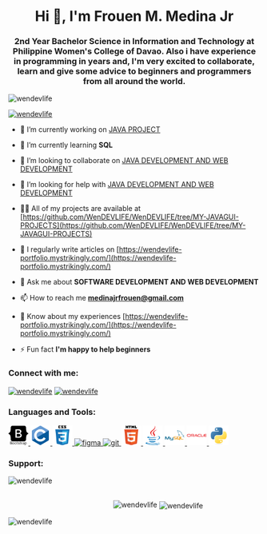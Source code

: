 <h1 align="center">Hi 👋, I'm Frouen M. Medina Jr</h1>
<h3 align="center">2nd Year Bachelor Science in Information and Technology at Philippine Women's College of Davao. Also i have experience in programming in years and, I'm very excited to collaborate, learn and give some advice to beginners and programmers from all around the world.</h3>

<p align="left"> <img src="https://komarev.com/ghpvc/?username=wendevlife&label=Profile%20views&color=0e75b6&style=flat" alt="wendevlife" /> </p>

<p align="left"> <a href="https://github.com/ryo-ma/github-profile-trophy"><img src="https://github-profile-trophy.vercel.app/?username=wendevlife" alt="wendevlife" /></a> </p>

- 🔭 I’m currently working on [JAVA PROJECT](https://github.com/WenDEVLIFE/WenDEVLIFE/tree/MY-JAVAGUI-PROJECTS)

- 🌱 I’m currently learning **SQL**

- 👯 I’m looking to collaborate on [JAVA DEVELOPMENT AND WEB DEVELOPMENT](https://github.com/WenDEVLIFE/WenDEVLIFE/tree/MY-JAVAGUI-PROJECTS)

- 🤝 I’m looking for help with [JAVA DEVELOPMENT AND WEB DEVELOPMENT](https://github.com/WenDEVLIFE/WenDEVLIFE/tree/MY-JAVAGUI-PROJECTS)

- 👨‍💻 All of my projects are available at [https://github.com/WenDEVLIFE/WenDEVLIFE/tree/MY-JAVAGUI-PROJECTS](https://github.com/WenDEVLIFE/WenDEVLIFE/tree/MY-JAVAGUI-PROJECTS)

- 📝 I regularly write articles on [https://wendevlife-portfolio.mystrikingly.com/](https://wendevlife-portfolio.mystrikingly.com/)

- 💬 Ask me about **SOFTWARE DEVELOPMENT AND WEB DEVELOPMENT**

- 📫 How to reach me **medinajrfrouen@gmail.com**

- 📄 Know about my experiences [https://wendevlife-portfolio.mystrikingly.com/](https://wendevlife-portfolio.mystrikingly.com/)

- ⚡ Fun fact **I'm happy to help beginners**

<h3 align="left">Connect with me:</h3>
<p align="left">
<a href="https://linkedin.com/in/wendevlife" target="blank"><img align="center" src="https://raw.githubusercontent.com/rahuldkjain/github-profile-readme-generator/master/src/images/icons/Social/linked-in-alt.svg" alt="wendevlife" height="30" width="40" /></a>
<a href="https://fb.com/wendevlife" target="blank"><img align="center" src="https://raw.githubusercontent.com/rahuldkjain/github-profile-readme-generator/master/src/images/icons/Social/facebook.svg" alt="wendevlife" height="30" width="40" /></a>
</p>

<h3 align="left">Languages and Tools:</h3>
<p align="left"> <a href="https://getbootstrap.com" target="_blank" rel="noreferrer"> <img src="https://raw.githubusercontent.com/devicons/devicon/master/icons/bootstrap/bootstrap-plain-wordmark.svg" alt="bootstrap" width="40" height="40"/> </a> <a href="https://www.cprogramming.com/" target="_blank" rel="noreferrer"> <img src="https://raw.githubusercontent.com/devicons/devicon/master/icons/c/c-original.svg" alt="c" width="40" height="40"/> </a> <a href="https://www.w3schools.com/css/" target="_blank" rel="noreferrer"> <img src="https://raw.githubusercontent.com/devicons/devicon/master/icons/css3/css3-original-wordmark.svg" alt="css3" width="40" height="40"/> </a> <a href="https://www.figma.com/" target="_blank" rel="noreferrer"> <img src="https://www.vectorlogo.zone/logos/figma/figma-icon.svg" alt="figma" width="40" height="40"/> </a> <a href="https://git-scm.com/" target="_blank" rel="noreferrer"> <img src="https://www.vectorlogo.zone/logos/git-scm/git-scm-icon.svg" alt="git" width="40" height="40"/> </a> <a href="https://www.w3.org/html/" target="_blank" rel="noreferrer"> <img src="https://raw.githubusercontent.com/devicons/devicon/master/icons/html5/html5-original-wordmark.svg" alt="html5" width="40" height="40"/> </a> <a href="https://www.java.com" target="_blank" rel="noreferrer"> <img src="https://raw.githubusercontent.com/devicons/devicon/master/icons/java/java-original.svg" alt="java" width="40" height="40"/> </a> <a href="https://www.mysql.com/" target="_blank" rel="noreferrer"> <img src="https://raw.githubusercontent.com/devicons/devicon/master/icons/mysql/mysql-original-wordmark.svg" alt="mysql" width="40" height="40"/> </a> <a href="https://www.oracle.com/" target="_blank" rel="noreferrer"> <img src="https://raw.githubusercontent.com/devicons/devicon/master/icons/oracle/oracle-original.svg" alt="oracle" width="40" height="40"/> </a> <a href="https://www.python.org" target="_blank" rel="noreferrer"> <img src="https://raw.githubusercontent.com/devicons/devicon/master/icons/python/python-original.svg" alt="python" width="40" height="40"/> </a> </p>

<h3 align="left">Support:</h3>
<p><a href="https://ko-fi.com/wendevlife"> <img align="left" src="https://cdn.ko-fi.com/cdn/kofi3.png?v=3" height="50" width="210" alt="wendevlife" /></a></p><br><br>

<p><img align="left" src="https://github-readme-stats.vercel.app/api/top-langs?username=wendevlife&show_icons=true&locale=en&layout=compact" alt="wendevlife" /></p>

<p>&nbsp;<img align="center" src="https://github-readme-stats.vercel.app/api?username=wendevlife&show_icons=true&locale=en" alt="wendevlife" /></p>

<p><img align="center" src="https://github-readme-streak-stats.herokuapp.com/?user=wendevlife&" alt="wendevlife" /></p>
